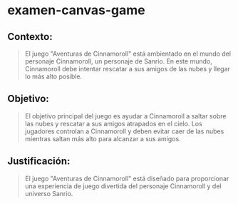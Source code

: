 # examen-canvas-game

## Contexto:

> El juego "Aventuras de Cinnamoroll" está ambientado en el mundo del personaje Cinnamoroll, un personaje de Sanrio. En este mundo, Cinnamoroll debe intentar rescatar a sus amigos de las nubes y llegar lo más alto posible.

## Objetivo:

> El objetivo principal del juego es ayudar a Cinnamoroll a saltar sobre las nubes y rescatar a sus amigos atrapados en el cielo. Los jugadores controlan a Cinnamoroll y deben evitar caer de las nubes mientras saltan más alto para alcanzar a sus amigos.

## Justificación:

> El juego "Aventuras de Cinnamoroll" está diseñado para proporcionar una experiencia de juego divertida del personaje Cinnamoroll y del universo Sanrio.
